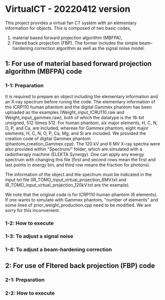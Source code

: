 # VirtualCT - 20220412 version
This project provides a virtual fan CT system with an elementary information for objects.
This is composed of two basic codes,
1. material based forward projection algorithm (MBFPA),
2. Fltered back projection (FBP).
The former includes the simple beam-hardening correction algorithm as well as the signal noise model.


## 1: For use of material based forward projection algorithm (MBFPA) code
### 1-1: Preparation
It is required to prepare an object including the elementary information and an X-ray spectrum before runing the code.
The elementary information of the ICRP110 human phantom and the digital Gammex phantom has been uploaded as the examples (Weight_input_ICRU110.raw and Weight_input_gammex.raw), both of which the datatype is the 16-bit unsigned, 512 \times 512.
For human phantom, six major elements, H, C, N, O, P, and Ca, are included, whereas for Gammex phantom, eight major elements, H, C, N, O, P, Ca, Mg, and Si are included. We provided the creation code of digital Gammex phantom (phantom_creation_Gammex.cpp).
The 120 kV and 6 MV X-ray spectra were also provided within "Spectrum/" folder, which are simulated with a radiotherapy machine (ELEKTA Synergy). One can apply any energy spectrum with changing this file (first and second rows mean the first and last points in energy bin, and third row means the fraction for photons).

The information of the object and the spectrum must be indicated in the input txt file (IR_TOMO_input_virtual_projection_6MV.txt and IR_TOMO_input_virtual_projection_120kV.txt are the example).

We note that the original code is for ICRP110 human phantom (6 elements). If one wants to simulate with Gammex phantom, "number of elements" and some lines of prior_weight_production.cpp need to be modified. We are sorry for this inconvenient.

### 1-2: How to execute

### 1-3: To adjust a signal noise

### 1-4: To adjust a beam-hardening correction


## 2: For use of Fltered back projection (FBP) code
### 2-1: Preparation

### 2-2: How to execute
